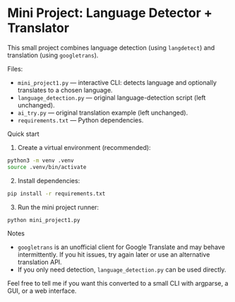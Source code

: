 # Mini Project: Language Detector + Translator

This small project combines language detection (using `langdetect`) and translation (using `googletrans`).

Files:
- `mini_project1.py` — interactive CLI: detects language and optionally translates to a chosen language.
- `language_detection.py` — original language-detection script (left unchanged).
- `ai_try.py` — original translation example (left unchanged).
- `requirements.txt` — Python dependencies.

Quick start

1. Create a virtual environment (recommended):

```bash
python3 -m venv .venv
source .venv/bin/activate
```

2. Install dependencies:

```bash
pip install -r requirements.txt
```

3. Run the mini project runner:

```bash
python mini_project1.py
```

Notes
- `googletrans` is an unofficial client for Google Translate and may behave intermittently. If you hit issues, try again later or use an alternative translation API.
- If you only need detection, `language_detection.py` can be used directly.

Feel free to tell me if you want this converted to a small CLI with argparse, a GUI, or a web interface.

